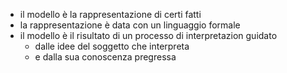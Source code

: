 - il modello è la rappresentazione di certi fatti
- la rappresentazione è data con un linguaggio formale
- il modello è il risultato di un processo di interpretazion guidato 
	- dalle idee del soggetto che interpreta
	- e dalla sua conoscenza pregressa